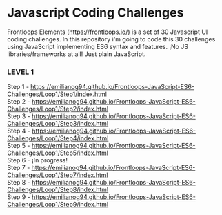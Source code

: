# Javascript Coding Challenges
Frontloops Elements (https://frontloops.io/) is a set of 30 Javascript UI coding challenges.
In this repository i'm going to code this 30 challenges using JavaScript implementing ES6 syntax and features.
¡No JS libraries/frameworks at all! Just plain JavaScript.


### LEVEL 1

Step 1 - https://emilianog94.github.io/Frontloops-JavaScript-ES6-Challenges/Loop1/Step1/index.html <br/>
Step 2 - https://emilianog94.github.io/Frontloops-JavaScript-ES6-Challenges/Loop1/Step2/index.html <br/>
Step 3 - https://emilianog94.github.io/Frontloops-JavaScript-ES6-Challenges/Loop1/Step3/index.html <br/>
Step 4 - https://emilianog94.github.io/Frontloops-JavaScript-ES6-Challenges/Loop1/Step4/index.html <br/>
Step 5 - https://emilianog94.github.io/Frontloops-JavaScript-ES6-Challenges/Loop1/Step5/index.html <br/>
Step 6 - ¡In progress! <br/>
Step 7 - https://emilianog94.github.io/Frontloops-JavaScript-ES6-Challenges/Loop1/Step7/index.html <br/>
Step 8 - https://emilianog94.github.io/Frontloops-JavaScript-ES6-Challenges/Loop1/Step8/index.html <br/>
Step 9 - https://emilianog94.github.io/Frontloops-JavaScript-ES6-Challenges/Loop1/Step9/index.html <br/>